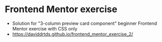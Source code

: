 # Frontend Mentor exercise
- Solution for "3-column preview card component" beginner Frontend Mentor exercise with CSS only
- https://daviddrtds.github.io/frontend_mentor_exercise_2/


